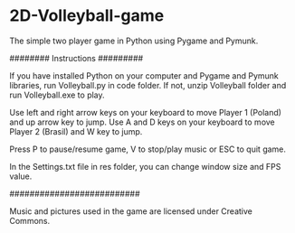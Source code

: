 # 2D-Volleyball-game
The simple two player game in Python using Pygame and Pymunk.

######## Instructions #########

If you have installed Python on your computer and Pygame and Pymunk libraries, run Volleyball.py in code folder.
If not, unzip Volleyball folder and run Volleyball.exe to play.

Use left and right arrow keys on your keyboard to move Player 1 (Poland) and up arrow key to jump.
Use A and D keys on your keyboard to move Player 2 (Brasil) and W key to jump.

Press P to pause/resume game, V to stop/play music or ESC to quit game.

In the Settings.txt file in res folder, you can change window size and FPS value.

##########################

Music and pictures used in the game are licensed under Creative Commons.
